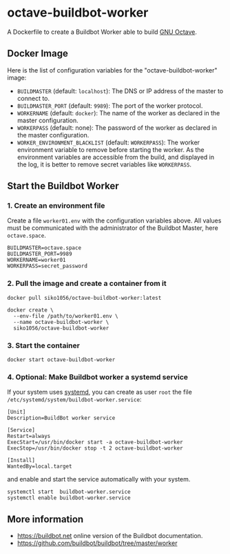 # octave-buildbot-worker

A Dockerfile to create a Buildbot Worker able to build
[GNU Octave](https://www.octave.org).

## Docker Image

Here is the list of configuration variables for the "octave-buildbot-worker"
image:

- `BUILDMASTER` (default: `localhost`): The DNS or IP address of the master to
  connect to.
- `BUILDMASTER_PORT` (default: `9989`): The port of the worker protocol.
- `WORKERNAME` (default: `docker`): The name of the worker as declared in the
  master configuration.
- `WORKERPASS` (default: none): The password of the worker as declared in the
  master configuration.
- `WORKER_ENVIRONMENT_BLACKLIST` (default: `WORKERPASS`): The worker
  environment variable to remove before starting the worker.  As the
  environment variables are accessible from the build, and displayed in the
  log, it is better to remove secret variables like `WORKERPASS`.

## Start the Buildbot Worker

### 1. Create an environment file

Create a file `worker01.env` with the configuration variables above.
All values must be communicated with the administrator of the Buildbot Master,
here `octave.space`.

```
BUILDMASTER=octave.space
BUILDMASTER_PORT=9989
WORKERNAME=worker01
WORKERPASS=secret_password
```

### 2. Pull the image and create a container from it

    docker pull siko1056/octave-buildbot-worker:latest

    docker create \
      --env-file /path/to/worker01.env \
      --name octave-buildbot-worker \
      siko1056/octave-buildbot-worker

### 3. Start the container

    docker start octave-buildbot-worker

### 4. Optional: Make Buildbot worker a systemd service

If your system uses [systemd](https://systemd.io/), you can create as user
`root` the file `/etc/systemd/system/buildbot-worker.service`:

```
[Unit]
Description=BuildBot worker service

[Service]
Restart=always
ExecStart=/usr/bin/docker start -a octave-buildbot-worker
ExecStop=/usr/bin/docker stop -t 2 octave-buildbot-worker

[Install]
WantedBy=local.target
```
and enable and start the service automatically with your system.

    systemctl start  buildbot-worker.service
    systemctl enable buildbot-worker.service

## More information

- https://buildbot.net online version of the Buildbot documentation.
- https://github.com/buildbot/buildbot/tree/master/worker
